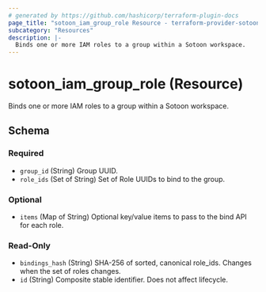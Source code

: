 ```yaml
---
# generated by https://github.com/hashicorp/terraform-plugin-docs
page_title: "sotoon_iam_group_role Resource - terraform-provider-sotoon"
subcategory: "Resources"
description: |-
  Binds one or more IAM roles to a group within a Sotoon workspace.
---
```


# sotoon_iam_group_role (Resource)

Binds one or more IAM roles to a group within a Sotoon workspace.



<!-- schema generated by tfplugindocs -->
## Schema

### Required

- `group_id` (String) Group UUID.
- `role_ids` (Set of String) Set of Role UUIDs to bind to the group.

### Optional

- `items` (Map of String) Optional key/value items to pass to the bind API for each role.

### Read-Only

- `bindings_hash` (String) SHA-256 of sorted, canonical role_ids. Changes when the set of roles changes.
- `id` (String) Composite stable identifier. Does not affect lifecycle.
